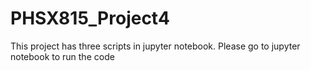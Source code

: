 # PHSX815_Project4
This project has three scripts in jupyter notebook. Please go to jupyter notebook to run the code
